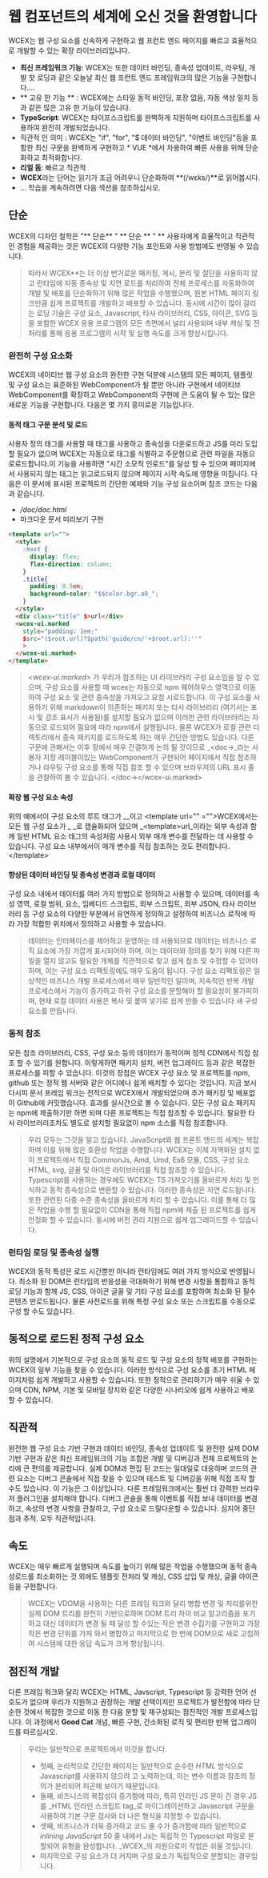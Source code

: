 <!--DESC: {"icon":"explore"} -->
<p align="center"><svg width=8em src="/logo.svg" ></svg></p>

# 웹 컴포넌트의 세계에 오신 것을 환영합니다

WCEX는 웹 구성 요소를 신속하게 구현하고 웹 프런트 엔드 페이지를 빠르고 효율적으로 개발할 수 있는 확장 라이브러리입니다.

- **최신 프레임워크 기능**: WCEX는 또한 데이터 바인딩, 종속성 업데이트, 라우팅, 개발 핫 로딩과 같은 오늘날 최신 웹 프런트 엔드 프레임워크의 많은 기능을 구현합니다....
- ** 고유 한 기능 ** : WCEX에는 스타일 동적 바인딩, 포장 없음, 자동 색상 일치 등과 같은 많은 고유 한 기능이 있습니다.
- **TypeScript**: WCEX는 타이프스크립트를 완벽하게 지원하며 타이프스크립트를 사용하여 완전히 개발되었습니다.
- 직관적 인 의미 : WCEX는 "if", "for", "$ 데이터 바인딩", "이벤트 바인딩"등을 포함한 최신 구문을 완벽하게 구현하고 * VUE *에서 차용하여 빠른 사용을 위해 단순화하고 최적화합니다.
- **리얼 돔**: 빠르고 직관적
- **WCEX**라는 단어는 읽기가 조금 어려우니 단순화하여 **(/wɛks/)**로 읽어봅시다.
- ... 학습을 계속하려면 다음 섹션을 참조하십시오.

## 단순

WCEX의 디자인 철학은 "** 단순** " ** 단순 ** " **
사용자에게 효율적이고 직관적인 경험을 제공하는 것은 WCEX의 다양한 기능 포인트와 사용 방법에도 반영될 수 있습니다.

> 따라서 WCEX**는 더 이상 번거로운 패키징, 게시, 분리 및 절단을 사용하지 않고 런타임에 자동 종속성 및 지연 로드를 처리하여 전체 프로세스를 자동화하여 개발 및 배포를 단순화하기 위해 많은 작업을 수행했으며, 원본 HTML 페이지 링크만큼 쉽게 프로젝트를 개발하고 배포할 수 있습니다. 동시에 시간이 많이 걸리는 로딩 기술은 구성 요소, Javascript, 타사 라이브러리, CSS, 아이콘, SVG 등을 포함한 WCEX 응용 프로그램의 모든 측면에서 널리 사용되며 내부 캐싱 및 전처리를 통해 응용 프로그램의 시작 및 실행 속도를 크게 향상시킵니다.

### 완전히 구성 요소화

WCEX의 네이티브 웹 구성 요소의 완전한 구현 덕분에 시스템의 모든 페이지, 템플릿 및 구성 요소는 표준화된 WebComponent가 될 뿐만 아니라 구현에서 네이티브 WebComponent를 확장하고 WebComponent의 구현에 큰 도움이 될 수 있는 많은 새로운 기능을 구현합니다. 다음은 몇 가지 흥미로운 기능입니다.

#### 동적 태그 구문 분석 및 로드

사용자 정의 태그를 사용할 때 태그를 사용하고 종속성을 다운로드하고 JS를 미리 도입 할 필요가 없으며 WCEX는 자동으로 태그를 식별하고 주문형으로 관련 파일을 자동으로로드합니다.이 기능을 사용하면 "시간 소모적 인로드"를 달성 할 수 있으며 페이지에서 사용되지 않는 태그는 읽고로드되지 않으며 페이지 시작 속도에 영향을 미칩니다. 다음은 이 문서에 표시된 프로젝트의 간단한 예제와 기능 구성 요소이며 참조 코드는 다음과 같습니다.
- _/doc/doc.html_
- 마크다운 문서 미리보기 구현
```html
<template url="">
  <style>
    :host {
      display: flex;
      flex-direction: column;
    }
    .title{
      padding: 0.5em;
      background-color: "$$color.bgr.a9_";
    }
  </style>
  <div class="title" $>url</div>
  <wcex-ui.marked 
    style="padding: 1em;" 
    $src="($root.url)?$path('guide/cn/'+$root.url):''"
    >
  </wcex-ui.marked>
</template>
```

> _\<wcex-ui.marked\>_ 가 우리가 참조하는 UI 라이브러리 구성 요소임을 알 수 있으며, 구성 요소를 사용할 때 wcex는 자동으로 npm 웨어하우스 영역으로 이동하여 구성 요소 및 관련 종속성을 가져오고 요청 시로드합니다. 이 구성 요소를 사용하기 위해 markdown이 의존하는 패키지 또는 타사 라이브러리 (여기서는 표시 및 강조 표시가 사용됨)를 설치할 필요가 없으며 이러한 관련 라이브러리는 자동으로 로드되어 필요에 따라 npm에서 실행됩니다. 물론 WCEX가 로컬 관련 디렉토리에서 종속 패키지를 로드하도록 하는 매우 간단한 방법도 있습니다. 다른 구문에 관해서는 이후 장에서 매우 간결하게 논의 될 것이므로 _<doc-\>\_라는 사용자 지정 레이블이있는 WebComponent가 구현되어 페이지에서 직접 참조하거나 라우팅 구성 요소를 통해 직접 참조 할 수 있으며 브라우저의 URL 표시 줄을 관찰하여 볼 수 있습니다. </doc-\></wcex-ui.marked\>

#### 확장 웹 구성 요소 속성
위의 예에서이 구성 요소의 루트 태그가 _\_이고 <template url="" \="">WCEX에서는 모든 웹 구성 요소가 _ \_로 캡슐화되어 있으며 _<template\>url_이라는 외부 속성과 함께 일반 HTML 요소 태그의 속성처럼 사용시 외부 매개 변수를 전달하는 데 사용할 수 있습니다. 구성 요소 내부에서이 매개 변수를 직접 참조하는 것도 편리합니다. </template\></template>


#### 향상된 데이터 바인딩 및 종속성 변경과 로컬 데이터
구성 요소 내에서 데이터를 여러 가지 방법으로 정의하고 사용할 수 있으며, 데이터를 속성 영역, 로컬 범위, 요소, 임베디드 스크립트, 외부 스크립트, 외부 JSON, 타사 라이브러리 등 구성 요소의 다양한 부분에서 유연하게 정의하고 설정하여 비즈니스 로직에 따라 가장 적합한 위치에서 정의하고 사용할 수 있습니다.
> 데이터는 인터페이스를 제어하고 운영하는 데 사용되므로 데이터는 비즈니스 로직 요소에 가장 가깝게 표시되어야 하며, 이는 데이터와 정의를 찾기 위해 다른 파일을 열지 않고도 필요한 개체를 직관적으로 찾고 쉽게 참조 및 수정할 수 있어야 하며, 이는 구성 요소 리팩토링에도 매우 도움이 됩니다. 구성 요소 리팩토링은 일상적인 비즈니스 개발 프로세스에서 매우 일반적인 일이며, 지속적인 반복 개발 프로세스에서 기능이 증가하고 하위 구성 요소를 분할해야 할 필요성이 불가피하며, 현재 로컬 데이터 사용은 복사 및 붙여 넣기로 쉽게 만들 수 있습니다 새 구성 요소를 만듭니다.

### 동적 참조
모든 참조 라이브러리, CSS, 구성 요소 등의 데이터가 동적이며 정적 CDN에서 직접 참조 할 수 있기를 원합니다. 이렇게하면 패키지 설치, 버전 업그레이드 등과 같은 복잡한 프로세스를 피할 수 있습니다. 이것의 장점은 WCEX 구성 요소 및 프로젝트를 npm, github 또는 정적 웹 서버와 같은 어디에나 쉽게 배치할 수 있다는 것입니다. 지금 보시다시피 문서 프레임 워크는 전적으로 WCEX에서 개발되었으며 추가 패키징 및 배포없이 Github에 커밋했습니다. 효과를 실시간으로 볼 수 있습니다. 모든 구성 요소 패키지는 npm에 제출하기만 하면 되며 다른 프로젝트는 직접 참조할 수 있습니다. 필요한 타사 라이브러리조차도 별도로 설치할 필요없이 npm 소스를 직접 참조합니다.

> 우리 모두는 그것을 알고 있습니다. JavaScript와 웹 프론트 엔드의 세계는 복잡하며 이를 위해 많은 호환성 작업을 수행합니다. WCEX는 이제 지역화된 설치 없이 프로젝트에서 직접 CommonJs, Amd, Umd, Es6 모듈, CSS, 구성 요소 HTML, svg, 글꼴 및 아이콘 라이브러리를 직접 참조할 수 있습니다. Typescript를 사용하는 경우에도 WCEX는 TS 가져오기를 올바르게 처리 및 인식하고 동적 종속성으로 변환할 수 있습니다. 이러한 종속성은 지연 로드됩니다. 또한 관련된 다중 수준 종속성을 올바르게 처리 할 수 있습니다. 이를 통해 더 많은 작업을 수행 할 필요없이 CDN을 통해 직접 npm에 제출 된 프로젝트를 쉽게 안정화 할 수 있습니다. 동시에 버전 관리 지원으로 쉽게 업그레이드할 수 있습니다.

### 런타임 로딩 및 종속성 실행
WCEX의 동적 특성은 로드 시간뿐만 아니라 런타임에도 여러 가지 방식으로 반영됩니다. 최소화 된 DOM은 런타임의 반응성을 극대화하기 위해 변경 사항을 통합하고 동적 로딩 기능과 함께 JS, CSS, 아이콘 글꼴 및 기타 구성 요소를 포함하여 최소화 된 필수 콘텐츠 만로드됩니다. 물론 사전로드를 위해 특정 구성 요소 또는 스크립트를 수동으로 구성 할 수도 있습니다.

## 동적으로 로드된 정적 구성 요소
위의 설명에서 기본적으로 구성 요소의 동적 로드 및 구성 요소의 정적 배포를 구현하는 WCEX의 일부 기능을 찾을 수 있습니다. 이러한 방식으로 구성 요소를 초기 HTML 페이지처럼 쉽게 개발하고 사용할 수 있습니다. 또한 정적으로 관리하기가 매우 쉬울 수 있으며 CDN, NPM, 기본 및 모바일 장치와 같은 다양한 시나리오에 쉽게 사용하고 배포 할 수 있습니다.

## 직관적
완전한 웹 구성 요소 기반 구현과 데이터 바인딩, 종속성 업데이트 및 완전한 실제 DOM 기반 구현과 같은 최신 프레임워크의 기능 조합은 개발 및 디버깅과 전체 프로젝트의 논리에 큰 편의를 제공합니다. 실제 DOM과 편집 된 코드는 일대일로 대응하며 코드의 관련 요소는 디버그 콘솔에서 직접 찾을 수 있으며 테스트 및 디버깅을 위해 직접 조작 할 수도 있습니다. 이 기능은 그 이상입니다. 다른 프레임워크에서는 훨씬 더 강력한 브라우저 플러그인을 설치해야 합니다. 디버그 콘솔을 통해 이벤트를 직접 보내 데이터를 변경하고, 속성의 변경 사항을 관찰하고, 구성 요소로 드릴다운할 수 있습니다. 심지어 중단 점과 추적. 모두 직관적입니다.

## 속도
WCEX는 매우 빠르게 실행되며 속도를 높이기 위해 많은 작업을 수행했으며 동적 종속성로드를 최소화하는 것 외에도 템플릿 전처리 및 캐싱, CSS 삽입 및 캐싱, 글꼴 아이콘 등을 구현합니다.
> WCEX는 VDOM을 사용하는 다른 프레임 워크와 달리 병합 변경 및 처리를위한 실제 DOM 트리를 완전히 기반으로하며 DOM 트리 차이 비교 알고리즘을 포기하고 대신 데이터가 변경 될 때 달성 할 수있는 작은 변경 수집기를 구현하고 가장 작은 변경 단위를 가져 와서 병합하고 마지막으로 한 번에 DOM으로 새로 고침하여 시스템에 대한 응답 속도가 크게 향상됩니다.

## 점진적 개발
다른 프레임 워크와 달리 WCEX는 HTML, Javscript, Typescript 등 강력한 언어 선호도가 없으며 우리가 지원하고 권장하는 개발 선택이지만 프로젝트가 발전함에 따라 단순한 것에서 복잡한 것으로 이동 한 다음 분할 및 재구성되는 점진적인 개발 프로세스입니다. 이 과정에서 **Good Cat** 개념, 빠른 구현, 간소화된 로직 및 편리한 반복 업그레이드를 따르십시오.

> 우리는 일반적으로 프로젝트에서 이것을 합니다.
> - 첫째, 논리적으로 간단한 페이지는 일반적으로 순수한 _HTML_ 방식으로 Javascript를 사용하지 않으려 고 노력하는데, 이는 변수 이름과 참조의 정의가 분리되어 피곤해 보이기 때문입니다.
> - 둘째, 비즈니스의 복잡성이 증가함에 따라, 특히 인라인 JS 문이 긴 경우 JS를 _HTML 인라인 스크립트 tag_로 마이그레이션하고 Javascript 구문을 사용하여 기본 구문 검사와 더 나은 형식을 지정할 수 있습니다.
> - 셋째, 비즈니스가 더욱 증가하고 코드 줄 수가 증가함에 따라 일반적으로 _inlining JavaScript_ 50 줄 내에서 Js는 독립적 인 Typescript 파일로 분할되어 유형을 완성합니다. _WCEX_의 지원으로이 작업은 쉬울 것입니다.
> - 마지막으로 구성 요소가 더 커지며 구성 요소가 독립적으로 분할되는 경우입니다.



## 저비용 배송
소프트웨어 제품의 수명주기가 더 복잡하기 때문에 WCEX는 개발 및 디버깅 체인을 포함하여 소프트웨어 제품의 전체 수명주기에서 전반적인 단순화 및 최적화를 달성하는 방법을 고려합니다. 배포 릴리스 및 후속 변경 내용을 테스트합니다. 버전 반복 및 기타 여러 링크. 이러한 링크를 최적화하고 단순화합니다. 그것은 우리의 개발의 효율성을 크게 향상시킬 수 있습니다. 이를 통해 전체 소프트웨어 개발주기의 비용을 줄일 수 있습니다. 따라서 우리가 디자인하는 많은 기능은 이들과 관련이 있습니다. 다음 장에서. 각 단계에서 흥미로운 앱을 볼 수 있습니다.
> 예를 들어 동적 종속성 및 로드의 특성에 따라 팀 개발에서 다중 구성 요소 모듈 및 다중 사용자 공동 작업 네트워크 공동 작업 핫 업데이트를 달성할 수 있으며 이러한 업데이트는 로컬 새로 고침을 기반으로 합니다. 모든 사람의 변경 사항이 실시간 미리보기에 실시간으로 반영됩니다.

> WCEX 정적 구성 요소의 기능을 통해 npm 및 GitHub를 개인 블로그로 직접 사용할 수도 있으므로 서버가 필요없고 트래픽 요금이 없습니다.

> 이 문서는 WCEX로 작성된 프레임워크 및 구성 요소를 사용하여 NPM에서 미리 만들어진 일부 타사 패키지를 참조하고 일부 콘텐츠는 마크다운으로 작성됩니다. 결국 공개 무료 CDN을 통해 NPM에 직접 출시되었으며 현재 볼 수 있습니다.

## 기타
오른쪽 상단에 작은 버튼이 있어 WCEX _Semantic 실시간 컬러 Matching_의 특징을 체험하고 좋아하는 색상을 선택할 수 있습니다.

또한 이 문서에서는 특수 중국어 글꼴을 사용하고 WCEX는 시간이 많이 걸리는 중국어 큰 글꼴 로드도 구현한다는 것을 알 수 있습니다. 브라우저에서 다양한 중국어 글꼴을 사용할 수있는 유용성이 크게 향상되었으며 글꼴 로딩에 대한 세부 정보는 디버깅 콘솔에서 볼 수 있으며이 중국어 글꼴의 사용은 다른 타사 API 서비스에 의존하지 않으며 완전히 정적이며 오프라인으로 지원되며 중국어 글꼴 로딩 지원 및 최적화 전용 장이 있습니다. 참조 프로젝트: [https://github.com/wc-ex/cn-fontsource]( https://github.com/wc-ex/cn-fontsource)
